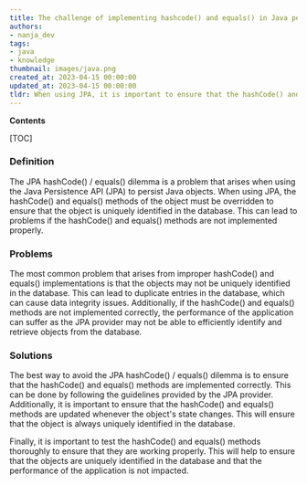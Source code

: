 ```yaml
---
title: The challenge of implementing hashcode() and equals() in Java persistence api
authors:
- nanja_dev
tags:
- java
- knowledge
thumbnail: images/java.png
created_at: 2023-04-15 00:00:00
updated_at: 2023-04-15 00:00:00
tldr: When using JPA, it is important to ensure that the hashCode() and equals() methods are properly implemented, as they are used to determine object identity.
---
```


**Contents**

[TOC]

### Definition

The JPA hashCode() / equals() dilemma is a problem that arises when using the Java Persistence API (JPA) to persist Java objects. When using JPA, the hashCode() and equals() methods of the object must be overridden to ensure that the object is uniquely identified in the database. This can lead to problems if the hashCode() and equals() methods are not implemented properly.

### Problems

The most common problem that arises from improper hashCode() and equals() implementations is that the objects may not be uniquely identified in the database. This can lead to duplicate entries in the database, which can cause data integrity issues. Additionally, if the hashCode() and equals() methods are not implemented correctly, the performance of the application can suffer as the JPA provider may not be able to efficiently identify and retrieve objects from the database.

### Solutions

The best way to avoid the JPA hashCode() / equals() dilemma is to ensure that the hashCode() and equals() methods are implemented correctly. This can be done by following the guidelines provided by the JPA provider. Additionally, it is important to ensure that the hashCode() and equals() methods are updated whenever the object's state changes. This will ensure that the object is always uniquely identified in the database.

Finally, it is important to test the hashCode() and equals() methods thoroughly to ensure that they are working properly. This will help to ensure that the objects are uniquely identified in the database and that the performance of the application is not impacted.
